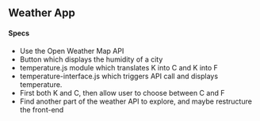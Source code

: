 ## Weather App

#### Specs
* Use the Open Weather Map API
* Button which displays the humidity of a city
* temperature.js module which translates K into C and K into F
* temperature-interface.js which triggers API call and displays temperature.
* First both K and C, then allow user to choose between C and F
* Find another part of the weather API to explore, and maybe restructure the front-end

